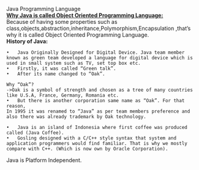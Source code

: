 Java Programming Language<br>
<b><u>Why Java is called Object Oriented Programming Language:</b></u><br>
Because of having some properties such as class,objects,abstraction,inheritance,Polymorphism,Encapsulation ,that’s why it is called Object Oriented Programming Language.<br>
<b>History of Java:</b><br>
```
•	Java Originally Designed for Digital Device. Java team member known as green team developed a language for digital device which is used in small system such as TV, set top box etc.
•	Firstly, it was called “Green talk”.
•	After its name changed to “Oak”.

Why “Oak”?
->Oak is a symbol of strength and chosen as a tree of many countries like U.S.A, France, Germany, Romania etc.
•	But there is another corporation same name as “Oak”. For that reason, 
In 1995 it was renamed to “Java” as per team members preference and also there was already trademark by Oak technology.

•	Java is an island of Indonesia where first coffee was produced called (Java Coffee).
•	Gosling designed with a C/C++ style syntax that system and application programmers would find familiar. That is why we mostly compare with C++. (Which is now own by Oracle Corporation).
```
Java is Platform Independent.
